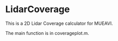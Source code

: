 # LidarCoverage
This is a 2D Lidar Coverage calculator for MUEAVI.

The main function is in coverageplot.m. 
